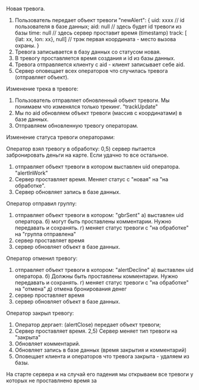 Новая тревога.
1) Пользователь передает объект тревоги "newAlert": 
    {
      uid: xxxx // id пользователя в базе данных;
      aid: null // здесь будет id тревоги из базы
      time: null // здесь сервер проставит время (timestamp)
      track: [ {lat: xx, lon: xx}, null] // трэк первая координата - место вызова охраны. 
    }
2) Тревога записывается в базу данных со статусом новая.
3) В тревогу проставляется время создания и id из базы данных.
4) Тревога отправляется клиенту с aid - клиент записывает себе aid.
5) Сервер оповещает всех операторов что случилась тревога (отправляет объект).

Изменение трека в тревоге: 
1) Пользователь отправляет обновленный объект тревоги. Мы понимаем что изменялся только трекинг. "trackUpdate"
2) Мы по aid обновляем объект тревоги (массив с координатами) в базе данных. 
3) Отправляем обновленную тревогу операторам. 

Изменение статуса тревоги операторами: 

Оператор взял тревогу в обработку:
0,5) сервер пытается забронировать деньги на карте. Если удачно то все остальное.
1) отправляет объект тревоги в котором выставлен uid оператора. "alertInWork"
2) Сервер проставляет время. Меняет статус с "новая" на "на обработке".
3) Сервер обновляет запись в базе данных. 

Оператор отправил группу:
1) отправляет объект тревоги в котором: "gbrSent"
   a) выставлен uid оператора. 
   б) могут быть проставлены комментарии. Нужно передавать и сохранять. 
   г) меняет статус тревоги с "на обработке" на "группа отправлена"
2) сервер  проставляет время
3) сервер обновляет объект в базе данных.


Оператор отменил тревогу:
1) отправляет объект тревоги в котором: "alertDecline"
   a) выставлен uid оператора. 
   б) Должны быть проставлены комментарии. Нужно передавать и сохранять. 
   г) меняет статус тревоги с "на обработке" на "отмена"
   д) отмена бронирования денег
2) сервер  проставляет время
3) сервер обновляет объект в базе данных.


Оператор закрыл тревогу:
1) Оператор дергает: (alertClose) передает объект тревоги; 
2) Сервер проставляет время.
2,5) Сервер меняет тип тревоги на "закрыта"
3) Обновляет комментарий.
4) Обновляет запись в базе данных (время закрытия и комментарий)
5) Оповещает клиента и операторов что тревога закрыта - удаляем из базы. 

На старте сервера и на случай его падения мы открываем все тревоги у которых не 
проставлнено время за
